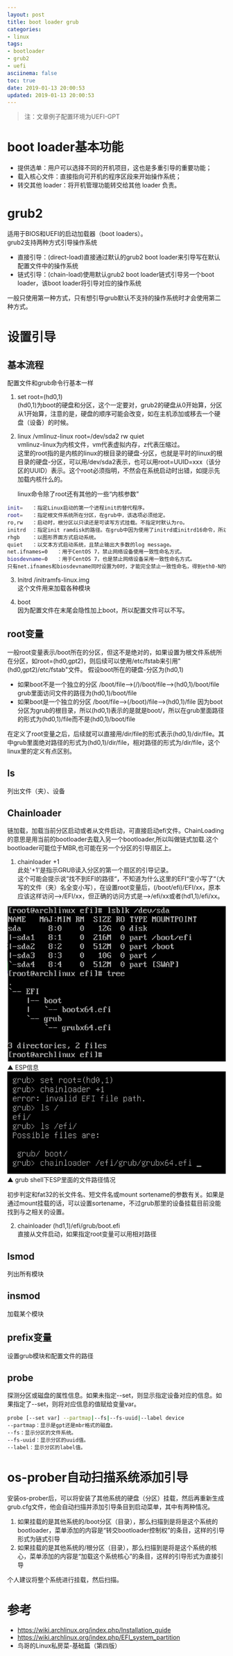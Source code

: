 ```yaml
---
layout: post
title: boot loader grub
categories:
- linux
tags:
- bootloader
- grub2
- uefi
asciinema: false
toc: true
date: 2019-01-13 20:00:53
updated: 2019-01-13 20:00:53
---
```


> 注：文章例子配置环境为UEFI-GPT

# boot loader基本功能
- 提供选单：用户可以选择不同的开机项目，这也是多重引导的重要功能；
- 载入核心文件：直接指向可开机的程序区段来开始操作系统；
- 转交其他 loader：将开机管理功能转交给其他 loader 负责。

# grub2
适用于BIOS和UEFI的启动加载器（boot loaders）。  
grub2支持两种方式引导操作系统
- 直接引导：(direct-load)直接通过默认的grub2 boot loader来引导写在默认配置文件中的操作系统
- 链式引导：(chain-load)使用默认grub2 boot loader链式引导另一个boot loader，该boot loader将引导对应的操作系统

一般只使用第一种方式，只有想引导grub默认不支持的操作系统时才会使用第二种方式。

# 设置引导

## 基本流程
配置文件和grub命令行基本一样
1. set root=(hd0,1)  
(hd0,1)为boot的硬盘和分区，这个一定要对，grub2的硬盘从0开始算，分区从1开始算，注意的是，硬盘的顺序可能会改变，如在主机添加或移去一个硬盘（设备）的时候。

2. linux /vmlinuz-linux root=/dev/sda2 rw quiet  
vmlinuz-linux为内核文件，vm代表虚拟内存，z代表压缩过。  
这里的root指的是内核的linux的根目录的硬盘-分区，也就是平时的linux的根目录的硬盘-分区，可以用/dev/sda2表示，也可以用root=UUID=xxx（该分区的UUID）表示。这个root必须指明，不然会在系统启动时出错，如提示先加载内核什么的。

	linux命令除了root还有其他的一些“内核参数”
``` bash
init=	：指定Linux启动的第一个进程init的替代程序。
root=	：指定根文件系统所在分区，在grub中，该选项必须给定。
ro,rw	：启动时，根分区以只读还是可读写方式挂载。不指定时默认为ro。
initrd	：指定init ramdisk的路径。在grub中因为使用了initrd或initrd16命令，所以不需要指定该启动参数。
rhgb	：以图形界面方式启动系统。
quiet	：以文本方式启动系统，且禁止输出大多数的log message。
net.ifnames=0	：用于CentOS 7，禁止网络设备使用一致性命名方式。
biosdevname=0	：用于CentOS 7，也是禁止网络设备采用一致性命名方式。
只有net.ifnames和biosdevname同时设置为0时，才能完全禁止一致性命名，得到eth0-N的设备名。

```

3. Initrd /initramfs-linux.img  
这个文件用来加载各种模块

4. boot  
因为配置文件在末尾会隐性加上boot，所以配置文件可以不写。

## root变量 
一般root变量表示/boot所在的分区，但这不是绝对的，如果设置为根文件系统所在分区，如root=(hd0,gpt2)，则后续可以使用/etc/fstab来引用"(hd0,gpt2)/etc/fstab"文件。
假设boot所在的硬盘-分区为(hd0,1)

- 如果boot不是一个独立的分区
/boot/file-->(/)/boot/file-->(hd0,1)/boot/file
grub里面访问文件的路径为(hd0,1)/boot/file
- 如果boot是一个独立的分区
/boot/file-->(/boot)/file-->(hd0,1)/file
因为boot分区为grub的根目录，所以(hd0,1)表示的是就是boot/，所以在grub里面路径的形式为(hd0,1)/file而不是(hd0,1)/boot/file

在定义了root变量之后，后续就可以直接用/dir/file的形式表示(hd0,1)/dir/file。其中grub里面绝对路径的形式为(hd0,1)/dir/file，相对路径的形式为/dir/file，这个linux里的定义有点区别。

## ls
列出文件（夹）、设备  

## Chainloader
链加载，加载当前分区启动或者从文件启动，可直接启动efi文件。ChainLoading的意思是用当前的bootloader去载入另一个bootloader,所以叫做链式加载.这个bootloader可能位于MBR,也可能在另一个分区的引导扇区上。
1. chainloader +1   
此处'+1'是指示GRUB读入分区的第一个扇区的引导记录。  
这个可能会提示说”找不到EFI的路径“，不知道为什么这里的EFI“变小写了“（大写的文件（夹）名全变小写），在设置root变量后，(/boot/efi)/EFI/xx，原本应该这样访问-->/EFI/xx，但正确的访问方式是-->/efi/xx或者(hd1,1)/efi/xx。

<img id="sm" src="/2019-01/boot-loader-grub/20190113_esp.png">
▲ ESP信息

<img id="sm" src="/2019-01/boot-loader-grub/20190113_grub.png">
▲ grub shell下ESP里面的文件路径情况

初步判定和fat32的长文件名、短文件名或mount sortename的参数有关。如果是通过mount挂载的话，可以设置sortename，不过grub那里的设备挂载目前没能找到与之相关的设置。

2. chainloader (hd1,1)/efi/grub/boot.efi  
直接从文件启动，如果指定root变量可以用相对路径

## lsmod
列出所有模块

## insmod 
加载某个模块

## prefix变量
设置grub模块和配置文件的路径

## probe
探测分区或磁盘的属性信息。如果未指定--set，则显示指定设备对应的信息。如果指定了--set，则将对应信息的值赋给变量var。 

``` bash
probe [--set var] --partmap|--fs|--fs-uuid|--label device 
--partmap：显示是gpt还是mbr格式的磁盘。
--fs：显示分区的文件系统。
--fs-uuid：显示分区的uuid值。
--label：显示分区的label值。

```

# os-prober自动扫描系统添加引导
安装os-prober后，可以将安装了其他系统的硬盘（分区）挂载，然后再重新生成grub.cfg文件，他会自动扫描并添加引导条目到启动菜单，其中有两种情况。
1. 如果挂载的是其他系统的/boot分区（目录），那么扫描到是将是这个系统的bootloader，菜单添加的内容是“转交bootloader控制权”的条目，这样的引导形式为链式引导
2. 如果挂载的是其他系统的/根分区（目录），那么扫描到是将是这个系统的核心，菜单添加的内容是“加载这个系统核心”的条目，这样的引导形式为直接引导

个人建议将整个系统进行挂载，然后扫描。

# 参考
- [https://wiki.archlinux.org/index.php/Installation_guide ](https://wiki.archlinux.org/index.php/Installation_guide)
- [https://wiki.archlinux.org/index.php/EFI_system_partition ](https://wiki.archlinux.org/index.php/EFI_system_partition)
- 鸟哥的Linux私房菜-基础篇（第四版）
